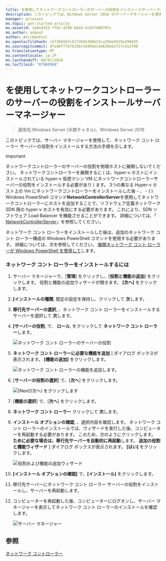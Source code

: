 ```yaml
---
title: を使用してネットワークコントローラーのサーバーの役割をインストールサーバーマネージャー
description: このトピックでは、Windows Server 2016 のサーバーマネージャーを使用して、ネットワークコントローラーのサーバーの役割をインストールする手順について説明します。
manager: grcusanz
ms.topic: get-started-article
ms.assetid: 3a6e4352-ff62-4290-b8a4-5c83740070fc
ms.author: anpaul
author: AnirbanPaul
ms.openlocfilehash: c5736656fc61f303b360b33ca29de9319a299435
ms.sourcegitcommit: dfa48f77b751dbc34409aced628eb2f17c912f08
ms.translationtype: MT
ms.contentlocale: ja-JP
ms.lasthandoff: 08/07/2020
ms.locfileid: "87969569"
---
```

# <a name="install-the-network-controller-server-role-using-server-manager"></a>を使用してネットワークコントローラーのサーバーの役割をインストールサーバーマネージャー

>適用先:Windows Server (半期チャネル)、Windows Server 2016

このトピックでは、サーバー マネージャーを使用して、ネットワーク コント ローラー サーバーの役割をインストールする方法の手順を示します。

>[!IMPORTANT]
>ネットワークコントローラーのサーバーの役割を物理ホストに展開しないでください。 ネットワークコントローラーを展開するに \( は、hyper-v ホストにインストールされている hyper-v 仮想マシン VM にネットワークコントローラーサーバーの役割をインストールする必要があり \) ます。 3つの異なる Hyper-v ホスト上の Vm にネットワークコントローラーをインストールした後 \- 、 \- \( \) Windows PowerShell コマンド**NetworkControllerServer**を使用してネットワークコントローラーにホストを追加することで、ソフトウェア定義ネットワーク SDN 用の hyper-v ホストを有効にする必要があります。 これにより、SDN ソフトウェア Load Balancer を機能させることができます。 詳細については、「 [NetworkControllerServer](https://technet.microsoft.com/itpro/powershell/windows/network-controller/new-networkcontrollerserver)」を参照してください。

ネットワーク コント ローラーをインストールした後は、追加のネットワーク コント ローラー構成の Windows PowerShell コマンドを使用する必要があります。 詳細については、次を参照してください。 [展開ネットワーク コント ローラーが Windows PowerShell を使用して](../../deploy/Deploy-Network-Controller-using-Windows-PowerShell.md)します。

### <a name="to-install-network-controller"></a>ネットワーク コント ローラーをインストールするには

1.  サーバー マネージャーで、[**管理**] をクリックし、[**役割と機能の追加**] をクリックします。 役割と機能の追加ウィザードが開きます。 **[次へ]** をクリックします。

2.  **[インストールの種類**, 既定の設定を保持し、クリックして **次**します。

3.  **移行先サーバーの選択**, 、ネットワーク コント ローラーをインストールするサーバーを選択して **次**します。

4.  **[サーバーの役割**, で、 **ロール**, をクリックして **ネットワーク コント ローラー**します。

    ![ネットワーク コント ローラーのサーバーの役割](../../../media/Install-the-Network-Controller-server-role-using-Server-Manager/netc_install_07.jpg)

5.  **ネットワーク コント ローラーに必要な機能を追加** ] ダイアログ ボックスが表示されます。 **[機能の追加]** をクリックします。

    ![ネットワーク コント ローラーの機能を追加します。](../../../media/Install-the-Network-Controller-server-role-using-Server-Manager/netc_install_06.jpg)

6.  [**サーバーの役割の選択**] で、[**次へ**] をクリックします。

    ![[Next]\(次へ\) をクリックします](../../../media/Install-the-Network-Controller-server-role-using-Server-Manager/netc_install_07.jpg)

7.  [**機能の選択**] で、[**次へ**] をクリックします。

8.  **ネットワーク コント ローラー** クリックして **次**します。

9. **インストール オプションの確認**, 、選択内容を確認します。 ネットワーク コント ローラーのインストールでは、ウィザードを実行した後、コンピューターを再起動する必要があります。 このため、次のようにクリックします。 **ために必要な場合は、移行先サーバーを自動的に再起動**します。 **追加の役割と機能ウィザード** ] ダイアログ ボックスが表示されます。 **[はい]** をクリックします。

    ![役割および機能の追加ウィザード](../../../media/Install-the-Network-Controller-server-role-using-Server-Manager/netc_install_11.jpg)

10. **[インストール オプションの確認]** で、**[インストール]** をクリックします。

11. 移行先サーバーにネットワーク コント ローラー サーバーの役割をインストールし、サーバーを再起動します。

12. コンピューターを再起動した後、コンピューターにログオンし、サーバー マネージャーを表示してネットワーク コント ローラーのインストールを確認します。

    ![サーバー マネージャー](../../../media/Install-the-Network-Controller-server-role-using-Server-Manager/nc_013.jpg)

## <a name="see-also"></a>参照
[ネットワーク コントローラー](Network-Controller.md)



